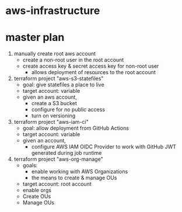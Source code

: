# aws-infrastructure

# master plan

1. manually create root aws account
	  - create a non-root user in the root account
	  - create access key & secret access key for non-root user
		  - allows deployment of resources to the root account
2. terraform project "aws-s3-statefiles"
	- goal: give statefiles a place to live
	- target account: variable
	- given an aws account,
		- create a S3 bucket
		- configure for no public access
		- turn on versioning
3. terraform project "aws-iam-ci" 
	- goal: allow deployment from GitHub Actions
	- target account: variable
	- given an account,
		- configure AWS IAM OIDC Provider to work with GitHub JWT generated during job runtime
4. terraform project "aws-org-manage"
	- goals: 
		- enable working with AWS Organizations
		- the means to create & manage OUs
	- target account: root account
	- enable orgs
	- Create OUs
	- Manage OUs
